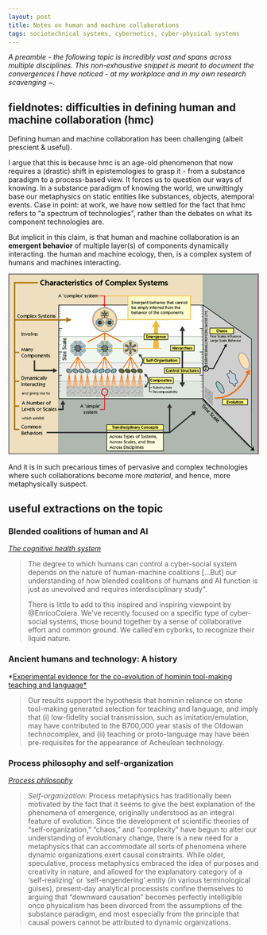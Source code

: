 ```yaml
---
layout: post
title: Notes on human and machine collaborations
tags: sociotechnical systems, cybernetics, cyber-physical systems
---
```


*A preamble - the following topic is incredibly vast and spans across multiple disciplines. This non-exhaustive snippet is meant to document the convergences I have noticed - at my workplace and in my own research scavenging ~.*



## fieldnotes: difficulties in defining human and machine collaboration (hmc)

Defining human and machine collaboration has been challenging (albeit prescient & useful). 

I argue that this is because hmc is an age-old phenomenon that now requires a (drastic) shift in epistemologies to grasp it - from a substance paradigm to a process-based view. It forces us to question our ways of knowing. In a substance paradigm of knowing the world, we unwittingly base our metaphysics on static entities like substances, objects, atemporal events. Case in point: at work, we have now settled for the fact that hmc refers to "a spectrum of technologies", rather than the debates on what its component technologies are. 

But implicit in this claim, is that human and machine collaboration is an **emergent behavior** of multiple layer(s) of components dynamically interacting. the human and machine ecology, then, is a complex system of humans and machines interacting.

![image-20200224231433990](\assets\img\complexity_theory.png)



And it is in such precarious times of pervasive and complex technologies where such collaborations become more *material*, and hence, more metaphysically suspect. 

## useful extractions on the topic

### Blended coalitions of human and AI

*[The cognitive health system](https://www.thelancet.com/journals/lancet/article/PIIS0140-6736(19)32987-3/fulltext)*

> The degree to which humans can control a cyber-social system depends on the nature of human-machine coalitions [...But] our understanding of how blended coalitions of humans and AI function is just as unevolved and requires interdisciplinary study".
>
> There is little to add to this inspired and inspiring viewpoint by @EnricoCoiera. We've recently focused on a specific type of cyber-social systems, those bound together by a sense of collaborative effort and common ground. We called'em cyborks, to recognize their liquid nature.
>



### Ancient humans and technology: A history

*[Experimental evidence for the co-evolution of hominin tool-making teaching and language*](https://lalandlab.st-andrews.ac.uk/files/2015/08/morgan_uomini_et-al_2015.pdf)

> Our results support the hypothesis that hominin reliance on stone tool-making generated selection for teaching and language, and imply that (i) low-fidelity social transmission, such as imitation/emulation, may have contributed to the B700,000 year stasis of the Oldowan technocomplex, and (ii) teaching or proto-language may have been pre-requisites for the appearance of Acheulean technology.



### Process philosophy and self-organization

[*Process philosophy*](https://plato.stanford.edu/entries/process-philosophy/#TracScieNewTopiForProcPhil) 

> *Self-organization:* Process metaphysics has traditionally been motivated by the fact that it seems to give the best explanation of the phenomena of emergence, originally understood as an integral feature of evolution. Since the development of scientific theories of “self-organization,” “chaos,” and “complexity” have begun to alter our understanding of evolutionary change, there is a new need for a metaphysics that can accommodate all sorts of phenomena where dynamic organizations exert causal constraints. While older, speculative, process metaphysics embraced the idea of purposes and creativity in nature, and allowed for the explanatory category of a ‘self-realizing’ or ‘self-engendering’ entity (in various terminological guises), present-day analytical processists confine themselves to arguing that “downward causation” becomes perfectly intelligible once physicalism has been divorced from the assumptions of the substance paradigm, and most especially from the principle that causal powers cannot be attributed to dynamic organizations.



